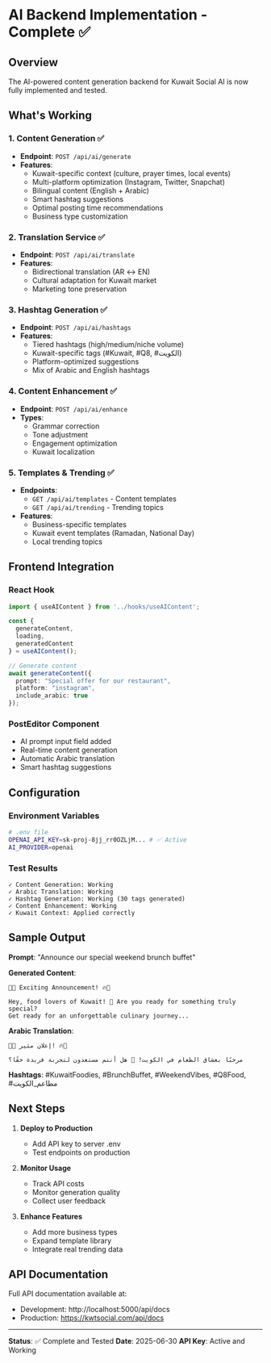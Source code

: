 # AI Backend Implementation - Complete ✅

## Overview
The AI-powered content generation backend for Kuwait Social AI is now fully implemented and tested.

## What's Working

### 1. Content Generation ✅
- **Endpoint**: `POST /api/ai/generate`
- **Features**:
  - Kuwait-specific context (culture, prayer times, local events)
  - Multi-platform optimization (Instagram, Twitter, Snapchat)
  - Bilingual content (English + Arabic)
  - Smart hashtag suggestions
  - Optimal posting time recommendations
  - Business type customization

### 2. Translation Service ✅
- **Endpoint**: `POST /api/ai/translate`
- **Features**:
  - Bidirectional translation (AR ↔ EN)
  - Cultural adaptation for Kuwait market
  - Marketing tone preservation

### 3. Hashtag Generation ✅
- **Endpoint**: `POST /api/ai/hashtags`
- **Features**:
  - Tiered hashtags (high/medium/niche volume)
  - Kuwait-specific tags (#Kuwait, #Q8, #الكويت)
  - Platform-optimized suggestions
  - Mix of Arabic and English hashtags

### 4. Content Enhancement ✅
- **Endpoint**: `POST /api/ai/enhance`
- **Types**:
  - Grammar correction
  - Tone adjustment
  - Engagement optimization
  - Kuwait localization

### 5. Templates & Trending ✅
- **Endpoints**: 
  - `GET /api/ai/templates` - Content templates
  - `GET /api/ai/trending` - Trending topics
- **Features**:
  - Business-specific templates
  - Kuwait event templates (Ramadan, National Day)
  - Local trending topics

## Frontend Integration

### React Hook
```typescript
import { useAIContent } from '../hooks/useAIContent';

const { 
  generateContent, 
  loading, 
  generatedContent 
} = useAIContent();

// Generate content
await generateContent({
  prompt: "Special offer for our restaurant",
  platform: "instagram",
  include_arabic: true
});
```

### PostEditor Component
- AI prompt input field added
- Real-time content generation
- Automatic Arabic translation
- Smart hashtag suggestions

## Configuration

### Environment Variables
```bash
# .env file
OPENAI_API_KEY=sk-proj-8jj_rr0OZLjM... # ✅ Active
AI_PROVIDER=openai
```

### Test Results
```
✓ Content Generation: Working
✓ Arabic Translation: Working
✓ Hashtag Generation: Working (30 tags generated)
✓ Content Enhancement: Working
✓ Kuwait Context: Applied correctly
```

## Sample Output

**Prompt**: "Announce our special weekend brunch buffet"

**Generated Content**:
```
🌟🔥 Exciting Announcement! 🔥🌟

Hey, food lovers of Kuwait! 🎉 Are you ready for something truly special? 
Get ready for an unforgettable culinary journey...
```

**Arabic Translation**:
```
🌟🔥 إعلان مثير! 🔥🌟

مرحبًا بعشاق الطعام في الكويت! 🎉 هل أنتم مستعدون لتجربة فريدة حقًا؟
```

**Hashtags**: #KuwaitFoodies, #BrunchBuffet, #WeekendVibes, #Q8Food, #مطاعم_الكويت

## Next Steps

1. **Deploy to Production**
   - Add API key to server .env
   - Test endpoints on production

2. **Monitor Usage**
   - Track API costs
   - Monitor generation quality
   - Collect user feedback

3. **Enhance Features**
   - Add more business types
   - Expand template library
   - Integrate real trending data

## API Documentation

Full API documentation available at:
- Development: http://localhost:5000/api/docs
- Production: https://kwtsocial.com/api/docs

---

**Status**: ✅ Complete and Tested
**Date**: 2025-06-30
**API Key**: Active and Working